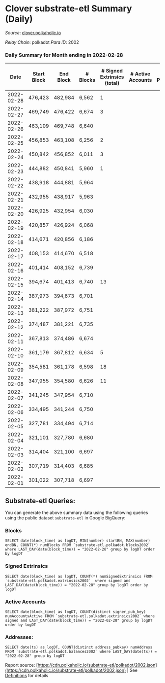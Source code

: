 # Clover substrate-etl Summary (Daily)

_Source_: [clover.polkaholic.io](https://clover.polkaholic.io)

*Relay Chain*: polkadot
*Para ID*: 2002



### Daily Summary for Month ending in 2022-02-28


| Date | Start Block | End Block | # Blocks | # Signed Extrinsics (total) | # Active Accounts | # Passive | # New | # Addresses with Balances | # Events | # Transfers | # XCM Transfers In | # XCM Transfers Out |
| ---- | ----------- | --------- | -------- | --------------------------- | ----------------- | --------- | ----- | ------------------------- | -------- | ----------- | ------------------ | ------------------- |
| 2022-02-28 | 476,423 | 482,984 | 6,562  | 1 |  |  |  | 49 | 13,139 |   |   |   |
| 2022-02-27 | 469,749 | 476,422 | 6,674  | 3 |  |  |  | 47 | 13,360 |   |   |   |
| 2022-02-26 | 463,109 | 469,748 | 6,640  |  |  |  |  | 47 | 13,282 |   |   |   |
| 2022-02-25 | 456,853 | 463,108 | 6,256  | 2 |  |  |  | 47 | 12,533 | 2 ($52.40) |   |   |
| 2022-02-24 | 450,842 | 456,852 | 6,011  | 3 |  |  |  | 46 | 12,035 |   |   |   |
| 2022-02-23 | 444,882 | 450,841 | 5,960  | 1 |  |  |  | 46 | 11,927 |   |   |   |
| 2022-02-22 | 438,918 | 444,881 | 5,964  |  |  |  |  | 46 | 11,930 |   |   |   |
| 2022-02-21 | 432,955 | 438,917 | 5,963  |  |  |  |  | 46 | 11,927 |   |   |   |
| 2022-02-20 | 426,925 | 432,954 | 6,030  |  |  |  |  | 46 | 12,066 |   |   |   |
| 2022-02-19 | 420,857 | 426,924 | 6,068  |  |  |  |  | 46 | 12,138 |   |   |   |
| 2022-02-18 | 414,671 | 420,856 | 6,186  |  |  |  |  | 46 | 12,376 |   |   |   |
| 2022-02-17 | 408,153 | 414,670 | 6,518  |  |  |  |  | 46 | 13,038 |   |   |   |
| 2022-02-16 | 401,414 | 408,152 | 6,739  |  |  |  |  | 46 | 13,483 |   |   |   |
| 2022-02-15 | 394,674 | 401,413 | 6,740  | 13 |  |  |  | 46 | 13,551 | 11 ($5,605.56) |   |   |
| 2022-02-14 | 387,973 | 394,673 | 6,701  |  |  |  |  | 36 | 13,408 |   |   |   |
| 2022-02-13 | 381,222 | 387,972 | 6,751  |  |  |  |  | 36 | 13,504 |   |   |   |
| 2022-02-12 | 374,487 | 381,221 | 6,735  |  |  |  |  | 36 | 13,471 |   |   |   |
| 2022-02-11 | 367,813 | 374,486 | 6,674  |  |  |  |  | 36 | 13,353 |   |   |   |
| 2022-02-10 | 361,179 | 367,812 | 6,634  | 5 |  |  |  | 36 | 13,289 |   |   |   |
| 2022-02-09 | 354,581 | 361,178 | 6,598  | 18 |  |  |  | 36 | 13,307 | 10 ($112.41) |   |   |
| 2022-02-08 | 347,955 | 354,580 | 6,626  | 11 |  |  |  | 28 | 13,325 | 8 ($1.39) |   |   |
| 2022-02-07 | 341,245 | 347,954 | 6,710  |  |  |  |  | 22 | 13,426 |   |   |   |
| 2022-02-06 | 334,495 | 341,244 | 6,750  |  |  |  |  | 22 | 13,506 |   |   |   |
| 2022-02-05 | 327,781 | 334,494 | 6,714  |  |  |  |  | 21 | 13,432 |   |   |   |
| 2022-02-04 | 321,101 | 327,780 | 6,680  |  |  |  |  | 21 | 13,362 |   |   |   |
| 2022-02-03 | 314,404 | 321,100 | 6,697  |  |  |  |  | 21 | 13,399 |   |   |   |
| 2022-02-02 | 307,719 | 314,403 | 6,685  |  |  |  |  | 21 | 13,372 |   |   |   |
| 2022-02-01 | 301,022 | 307,718 | 6,697  |  |  |  |  | 21 | 13,400 |   |   |   |

## Substrate-etl Queries:
You can generate the above summary data using the following queries using the public dataset `substrate-etl` in Google BigQuery:


### Blocks
```
SELECT date(block_time) as logDT, MIN(number) startBN, MAX(number) endBN, COUNT(*) numBlocks FROM `substrate-etl.polkadot.blocks2002`  where LAST_DAY(date(block_time)) = "2022-02-28" group by logDT order by logDT
```


### Signed Extrinsics
```
SELECT date(block_time) as logDT, COUNT(*) numSignedExtrinsics FROM `substrate-etl.polkadot.extrinsics2002`  where signed and LAST_DAY(date(block_time)) = "2022-02-28" group by logDT order by logDT
```


### Active Accounts
```
SELECT date(block_time) as logDT, COUNT(distinct signer_pub_key) numAccountsActive FROM `substrate-etl.polkadot.extrinsics2002` where signed and LAST_DAY(date(block_time)) = "2022-02-28" group by logDT order by logDT
```


### Addresses:
```
SELECT date(ts) as logDT, COUNT(distinct address_pubkey) numAddress FROM `substrate-etl.polkadot.balances2002` where LAST_DAY(date(ts)) = "2022-02-28" group by logDT
```



Report source: [https://cdn.polkaholic.io/substrate-etl/polkadot/2002.json](https://cdn.polkaholic.io/substrate-etl/polkadot/2002.json) | See [Definitions](/DEFINITIONS.md) for details
